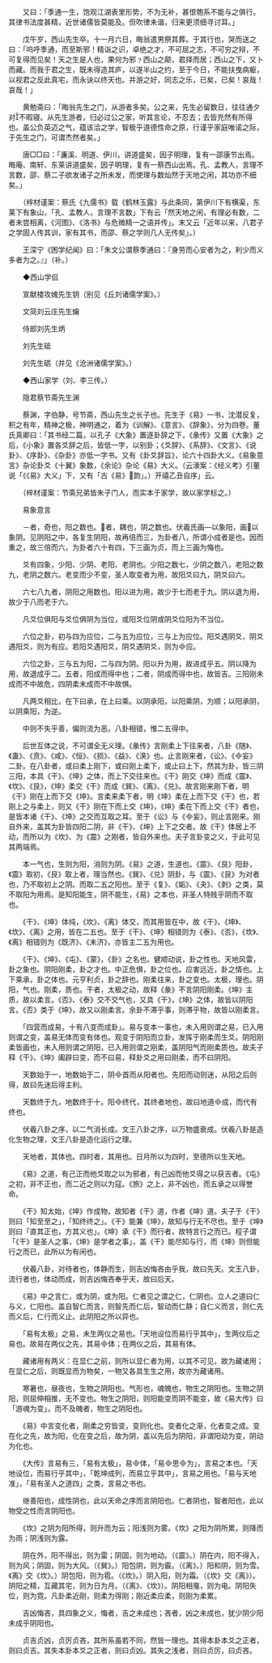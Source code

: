 <!-- { "loadSidebar": true } -->
　　又曰：「季通一生，饱观江湖表里形势，不为无补，甚恨匏系不能与之俱行。其律书法度甚精，近世诸儒皆莫能及。但吹律未谐，归来更须细寻讨耳。」

　　戊午岁，西山先生卒。十一月六日，晦翁遣男祭其葬。于其行也，哭而送之曰：「呜呼季通，而至斯邪！精诣之识，卓绝之才，不可屈之志，不可穷之辩，不可复得而见矣！天之生是人也，果何为邪﹖西山之颠，君择而居；西山之下，又卜而藏。而我于君之生，既未得造其庐，以遂半山之约，至于今日，不能扶曳病躯，以视君之反此真宅，而永诀以终天也。并游之好，同志之乐，已矣，已矣！哀哉！哀哉！」

　　黄勉斋曰：「晦翁先生之门，从游者多矣。公之来，先生必留数日，往往通夕对不暇寝。从先生游者，归必过公之家，听其言论，不忍去；去皆充然有所得也。盖公负英迈之气，蕴该洽之学，智极乎道德性命之原，行谨乎家庭唯诺之际，于先生之门，可谓杰然者矣。」

　　唐□□曰：「濂溪、明道、伊川，讲道盛矣，因子明理，复有一邵康节出焉。晦庵、南轩、东莱讲道盛矣，因子明理，复有一蔡西山出焉。孔、孟教人，言理不言数，邵、蔡二子欲发诸子之所未发，而使理与数灿然于天地之闲，其功亦不细矣。」

　　（梓材谨案：蔡氏《九儒书》载《鹤林玉露》与此条同，第伊川下有横渠，东莱下有象山，「孔、孟教人，言理不言数」下有云「然天地之闲，有理必有数，二者未尝相离，《河图》、《洛书》与危微精一之语并传」。末又云「近年以来，八君子之学固人传其训，家有其书，而邵、蔡之学则几人无传矣」。）

　　王深宁《困学纪闻》曰：「朱文公谓蔡季通曰：『身劳而心安者为之，利少而义多者为之。』」（补。）

　　◆西山学侣

　　宣献楼攻媿先生钥（别见《丘刘诸儒学案》。）

　　文简刘云庄先生爚

　　侍郎刘先生炳

　　刘先生砥

　　刘先生砺（并见《沧洲诸儒学案》。）

　　◆西山家学（刘、李三传。）

　　隐君蔡节斋先生渊

　　蔡渊，字伯静，号节斋，西山先生之长子也。先生于《易》一书，沈潜反复，积之有年，精神之极，神明通之，着为《训解》、《意言》、《辞象》，分为四卷。董氏真卿曰：「其书经二篇，以孔子《大象》置逐卦辞之下，《彖传》又置《大象》之后，《小象》置各爻辞之后，皆低一字，以别卦；《爻辞》、《系辞》、《文言》、《说卦》、《序卦》、《杂卦》亦低一字书。又有《卦爻辞旨》，论六十四卦大义。《易象意言》杂论卦爻《十翼》象数，《余论》杂论《易》大义。（云濠案：《经义考》引董说「《《易》大义」下，又有「古《易》韵」。）开禧乙丑自序」云。

　　（梓材谨案：节斋兄弟皆朱子门人，而实本于家学，故以家学标之。）

　　易象意言

　　－者，奇也，阳之数也。者，耦也，阴之数也。伏羲氏画—以象阳，画以象阴。见阴阳之中，各复生阴阳，故再倍而三，为卦者八，所谓小成者是也。因而重之，故三倍而六，为卦者六十有四，下三画为贞，而上三画为悔也。

　　爻有四象，少阳、少阴、老阳、老阴也。少阳之数七，少阴之数八，老阳之数九，老阴之数六。老变而少不变，圣人取变者为用，故阳爻曰九，阴爻曰六。

　　六七八九者，阴阳之用数也。阳以进为用，故少于七而老于九。阴以退为用，故少于八而老于六。

　　凡爻位俱阳与爻位俱阴为当位，或阳爻位阴或阴爻位阳为不当位。

　　六位之卦，初与四为应位，二与五为应位，三与上为应位。阳爻遇阴爻，阴爻遇阳爻，则为有应。若阳爻遇阳爻，阴爻遇阴爻，则为应。

　　六位之卦，三与五为阳，二与四为阴。阳以升为用，故进成乎五。阴以降为用，故退成乎二。五者，阳成而得中也；二者，阴成而得中也，故皆吉。三阳刚未成而不中故危，四阴柔未成而不中故惧。

　　凡两爻相比，在下曰承，在上曰乘。以阴承阳，以阳乘阴，为顺；以阳承阴，以阴乘阳，为逆。

　　中则不失乎善，偏则流为恶。八卦相错，惟二五得中。

　　后世互体之说，不可谓全无义理。《彖传》言刚柔上下往来者，八卦《随》、《蛊》、《贲》、《咸》、《恒》、《损》、《益》、《涣》也。止言刚来者，《讼》、《妄》二卦。在八卦者，或曰柔上刚下，或曰刚上柔下，或止曰上下。然其为卦，皆三阴三阳，本具《干》、《坤》之体，而上下交往来也。《干》刚交《坤》而成《震》、《坎》、《艮》，《坤》柔交《干》而成《巽》、《离》、《兑》。故言刚来刚下者，明《干》刚在上而下交《坤》。言柔来柔下者，明《坤》柔在上而下交《干》也，若刚上之与柔上，则又《干》刚在下而上交《坤》，《坤》柔在下而上交《干》者也，是皆本诸《干》、《坤》之交而互取之耳。至于《讼》与《妄》，则止言刚来。刚自外来，盖其为卦皆四阳二阴，非《干》、《坤》上下之交者。故《干》体居上不动，而所以为《坎》、为《震》之刚者，皆自外来也。夫子言卦变之义，于此可见其两端焉。

　　本一气也，生则为阳，消则为阴。《易》之道，生道也。《震》、《艮》阳卦，《震》取初，《艮》取上者，理当然也。《巽》、《兑》阴卦，与《震》、《艮》为对者也，乃不取初上之阴。而取二五之阳也。至于《复》、《姤》、《夬》、《剥》之类，莫不取阳为用焉。是知阳能生，阴不能生，《易》之本也，非圣人特贱乎阴而不取也。

　　《干》、《坤》体纯，《坎》、《离》体交，而其用皆在中，故《干》、《坤》、《坎》、《离》之用，皆在二五也。至于《干》、《坤》相错则为《泰》、《否》，《坎》、《离》相错则为《既济》、《未济》，亦皆主二五为用也。

　　《干》、《坤》、《屯》、《蒙》，《卦》之名也。健顺动说，卦之性也。天地风雷，卦之象也。阴阳刚柔，卦之才也。中正危惧，卦之位也。应害远近，卦之情也。上下乘承，卦之体也。元亨利贞，卦之辞也。刚柔往来，卦之变也。太极，理也。阴阳，气也。刚柔，质也。干者，太极之动，故释《彖》不言阴阳刚柔。《坤》主质，故以柔言。《否》、《泰》交不交气也，又具《干》，《坤》之体，故皆以阴阳言。《否》类于《坤》，故又以刚柔言。余卦不滞乎事，则滞乎物，故皆以刚柔言。

　　「四营而成易，十有八变而成卦」。易与变本一事也，未入用则谓之易，已入用则谓之变，盖易无体而变有体也。观变于阴阳而立卦，发挥于刚柔而生爻。阴阳刚柔皆画也，未入用则谓之阴阳，已入用则谓之刚柔，盖阴阳气而刚柔质也。故夫子释《干》、《坤》阖辟曰变，而不曰易，释卦爻之用曰刚柔，而不曰阴阳。

　　天数始于一，地数始于二，阴首而从阳者也。先阳而动则迷，从阳之后则得，故曰先迷后得主利。

　　天数终于九，地数终于十。阳终代，其终者地也，故曰地道成，而代有终也。

　　伏羲八卦之序，以二气消长成。文王八卦之序，以万物盛衰成。伏羲八卦是造化生物之理，文王八卦是造化运行之理。

　　天地者，其体也。四时者，其用也。日月所以为四时，至德所以生天地。

　　《易》之道，有己正而他爻取之以为邪者，有己凶而他爻得之以获吉者。《屯》之初，非不正也，而二近之则以为寇。《旅》之上，非不凶也，而五承之以得誉命。

　　《干》知太始，《坤》作成物，故知者《干》道，作者《坤》道。夫子于《干》则曰「知至至之」，「知终终之」。《干》能兼《坤》，故知与行无不尽也。至于《坤》则曰「直其正也，方其义也」。《坤》承《干》而行者，故特言行之而已。程子谓「《干》是圣人之事，《坤》是学者之事」，盖《干》能尽知与行，而《坤》则但能行之而已，此所以为有闲也。

　　伏羲八卦，对待者也，体静而生，则吉凶悔吝由乎我，故曰先天。文王八卦，流行者也，体动而成，则吉凶悔吝奉乎天，故曰后天。

　　《易》中之言仁，或为阴，或为阳。仁者见之谓之仁，仁阴也。立人之道曰仁与义，仁阳也。盖自智仁而言，则智先而仁后，智动而仁静；自仁义而言，则仁先而义后，仁行而义止。此阴阳之所以异也。

　　「易有太极」之易，未生两仪之易也。「天地设位而易行乎其中」，生两仪后之易也。故易在两仪之先，其易体；在两仪之后，其易有体。

　　藏诸用有两义：在显仁之前，则所以显仁者为用，以其不可见，故为藏诸用；在显仁之后，则既显而为物矣，一物又各具生生之用，故亦为藏诸用。

　　寒暑也，昼夜也，生物之阴阳也。气形也，魂魄也，物生之阴阳也。生物之阴阳，则屈伸相推，无不变也。物生之阴阳，则阳能变而阴不能变，故《易大传》曰「游魂为变」，而不及魄者，物生之阴阳也。

　　《易》中言变化者，刚柔之穷皆变，变则化也。变者化之渐，化者变之成。变在化之先，故为阳，化在变之后，故为阴，盖以先后为阴阳，非谓阳动为变，阴动为化也。

　　《大传》言易有三，「易有太极」，易体，「易思为」，言易之本也。「天地设位，而易行乎其中」，「乾坤成列，而易立乎其中」，言易之用也。「易与天地准」，「易有圣人之道四」之类，言易之书也。

　　继善阳也，成性阴也，此以天命之序而言阴阳也。仁者阴也，智者阳也，此以物受之性而言阴阳也。

　　《坎》之阴为阳所得，则升而为云；阳浅则为雾。《坎》之阳为阴所累，则降而为雨；阴浅则为露。

　　阴在外，阳不得出，则为雷；阴固，则为地动。（《震》。）阴在内，阳不得入，则为风；阴固，则为大风。（《巽》。）阳包阴，则为霰。（《离》。）阳和阴，则为雪。《离》交《坎》。）阴包阳，则为雹。（《坎》。）阴入阳，则为霜。（《坎》交《离》）。阴阳之精，互藏其宅，则为日为月。（《离》、《坎》）。阴阳相戛，则为电。阴阳失位，则为霓。凡卦柔近刚，则柔为得刚；刚近柔应柔，则刚为柔累。

　　吉凶悔吝，具四象之义，悔者，吉之未成也；吝者，凶之未成也，犹少阴少阳未成乎阴阳也。

　　贞吉贞凶，贞厉贞吝，其所系虽若不同，然皆一理也。其得本卦本爻之正者，则曰贞吉。其失本卦本爻之正者，则曰贞凶。其失之浅者，则曰贞厉，曰贞吝。

